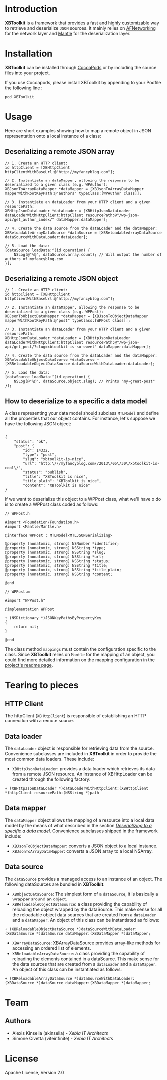 # Introduction

**XBToolkit** is a framework that provides a fast and highly customizable way to retrieve and deserialize `JSON` sources.
It mainly relies on [AFNetworking](https://github.com/AFNetworking/AFNetworking) for the network layer and [Mantle](https://github.com/Mantle/Mantle) for the deserialization layer.

# Installation
**XBToolkit** can be installed through [CocoaPods](http://cocoapods.org) or by including the source files into  your project.

If you use Cocoapods, please install XBToolkit by appending to your Podfile the following line :

	pod XBToolkit

# Usage
Here are short examples showing how to map a remote object in JSON representation onto a local instance of a class:

## Deserializing a remote JSON array

```
// 1. Create an HTTP client:
id httpClient = [XBHttpClient httpClientWithBaseUrl:@"http://myfancyblog.com"];

// 2. Instantiate an dataMapper, allowing the response to be deserialized to a given class (e.g. WPAuthor):
XBJsonToArrayDataMapper *dataMapper = [XBJsonToArrayDataMapper mapperWithRootKeyPath:@"authors" typeClass:[WPAuthor class]];
		
// 3. Instantiate an dataLoader from your HTTP client and a given resourcePath:
XBHttpJsonDataLoader *dataLoader = [XBHttpJsonDataLoader dataLoaderWithHttpClient:httpClient resourcePath:@"/wp-json-api/get_author_index/" dataMapper:dataMapper];

// 4. Create the data source from the dataLoader and the dataMapper:
XBReloadableArrayDataSource *dataSource = [XBReloadableArrayDataSource dataSourceWithDataLoader:dataLoader];

// 5. Load the data:
[dataSource loadData:^(id operation) {
	NSLog(@"%@", dataSource.array.count); // Will output the number of authors of myfancyblog.com
}];
```
    
## Deserializing a remote JSON object

```
// 1. Create an HTTP client:
id httpClient = [XBHttpClient httpClientWithBaseUrl:@"http://myfancyblog.com"];

// 2. Instantiate an dataMapper, allowing the response to be deserialized to a given class (e.g. WPPost):
XBJsonToObjectDataMapper *dataMapper = [XBJsonToObjectDataMapper mapperWithRootKeyPath:@"post" typeClass:[WPPost class]];

// 3. Instantiate an dataLoader from your HTTP client and a given resourcePath:
XBHttpJsonDataLoader *dataLoader = [XBHttpJsonDataLoader dataLoaderWithHttpClient:httpClient resourcePath:@"/wp-json-api/get_post/?slug=xbtoolkit-is-so-sweet" dataMapper:dataMapper];

// 4. Create the data source from the dataLoader and the dataMapper:
XBReloadableObjectDataSource *dataSource = [XBReloadableObjectDataSource dataSourceWithDataLoader:dataLoader];

// 5. Load the data:
[dataSource loadData:^(id operation) {
	NSLog(@"%@", dataSource.object.slug); // Prints "my-great-post"
}];    
```
    
    
## How to deserialize to a specific a data model
A class representing your data model should subclass `MTLModel` and define all the properties that our object contains. For instance, let's suppose we have the following JSON object:
```

{
	"status": "ok",
	"post": {
		"id": 14332,
		"type": "post",
		"slug": "xbtoolkit-is-nice",
		"url": "http:\/\/myfancyblog.com\/2013\/05\/30\/xbtoolkit-is-cool\/",
		"status": "publish",
		"title": "XBToolkit is nice",
		"title_plain": "XBToolkit is nice",
		"content": "XBToolkit is nice"
}
```
If we want to deserialize this object to a WPPost class, what we'll have o do is to create a WPPost class coded as follows:

```
// WPPost.h

#import <Foundation/Foundation.h>
#import <Mantle/Mantle.h>

@interface WPPost : MTLModel<MTLJSONSerializing>

@property (nonatomic, strong) NSNumber *identifier;
@property (nonatomic, strong) NSString *type;
@property (nonatomic, strong) NSString *slug;
@property (nonatomic, strong) NSString *url;
@property (nonatomic, strong) NSString *status;
@property (nonatomic, strong) NSString *title;
@property (nonatomic, strong) NSString *title_plain;
@property (nonatomic, strong) NSString *content;

@end
```	

```
// WPPost.m

#import "WPPost.h"

@implementation WPPost

+ (NSDictionary *)JSONKeyPathsByPropertyKey
{
    return nil;
}

@end
```

The class method `mappings` must contain the configuration specific to the class.
Since **XBToolkit** relies on `Mantle` for the mapping of an object, you could find more detailed information on the mapping configuration in the [project's readme page](https://github.com/Mantle/Mantle).

# Tearing to pieces

## HTTP Client
The httpClient (`XBHttpClient`) is responsible of establishing an HTTP connection with a remote source.

## Data loader
The `dataLoader` object is responsible for retrieving data from the source. Convenience subclasses are included in **XBToolkit** in order to provide the most common data loaders. These include:

* `XBHttpJsonDataLoader`: provides a data loader which retrieves its data from a remote JSON resource. An instance of XBHttpLoader can be created through the following factory:

```
+ (XBHttpJsonDataLoader *)dataLoaderWithHttpClient:(XBHttpClient *)httpClient resourcePath:(NSString *)path
```

## Data mapper
The `dataMapper` object allows the mapping of a resource into a local data model by the means of what described in the section [_Deserializing to a specific a data model_](#how-to-deserialize-to-a-specific-a-data-model). Convenience subclasses shipped in the framework include:

* `XBJsonToObjectDataMapper`: converts a JSON object to a local instance. 
* `XBJsonToArrayDataMapper`: converts a JSON array to a local NSArray. 

## Data source
The `dataSource` provides a managed access to an instance of an object.
The following dataSources are bundled in **XBToolkit**:

* `XBObjectDataSource`: The simplest form of a `dataSource`, it is basically a wrapper around an object.
* `XBReloadableObjectDataSource`: a class providing the capability of reloading the object wrapped by the dataSource. This make sense for all the reloadable object data sources that are created from a `dataLoader` and a `dataMapper`. An object of this class can be instantiated as follows:

```
+ (XBReloadableObjectDataSource *)dataSourceWithDataLoader:(XBDataSource *)dataSource dataMapper:(XBDataMapper *)dataMapper;
```

* `XBArrayDataSource`: XBArrayDataSource provides array-like methods for accessing an ordered list of elements.
* `XBReloadableArrayDataSource`: a class providing the capability of reloading the elements contained in a dataSource. This make sense for the data sources that are created from a `dataLoader` and a `dataMapper`. An object of this class can be instantiated as follows:

```
+ (XBReloadableArrayDataSource *)dataSourceWithDataLoader:(XBDataSource *)dataSource dataMapper:(XBDataMapper *)dataMapper;
```

# Team
## Authors
* Alexis Kinsella (akinsella) - _Xebia IT Architects_
* Simone Civetta (viteinfinite) - _Xebia IT Architects_

    
# License
Apache License, Version 2.0
